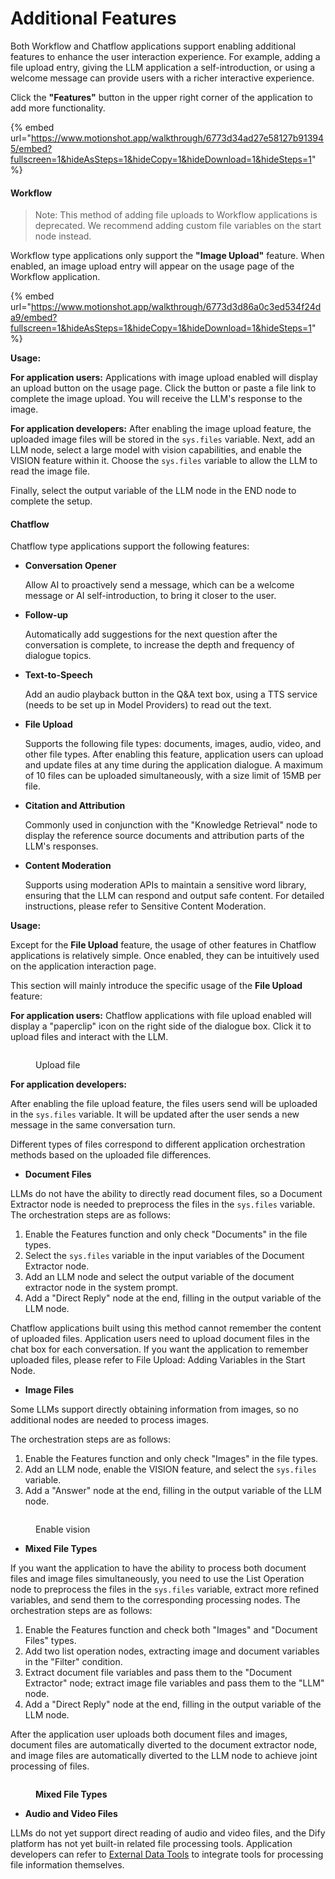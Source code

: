 # Additional Features

Both Workflow and Chatflow applications support enabling additional features to enhance the user interaction experience. For example, adding a file upload entry, giving the LLM application a self-introduction, or using a welcome message can provide users with a richer interactive experience.

Click the **"Features"** button in the upper right corner of the application to add more functionality.

{% embed url="https://www.motionshot.app/walkthrough/6773d34ad27e58127b913945/embed?fullscreen=1&hideAsSteps=1&hideCopy=1&hideDownload=1&hideSteps=1" %}

#### Workflow

> Note: This method of adding file uploads to Workflow applications is deprecated. We recommend adding custom file variables on the start node instead.

Workflow type applications only support the **"Image Upload"** feature. When enabled, an image upload entry will appear on the usage page of the Workflow application.

{% embed url="https://www.motionshot.app/walkthrough/6773d3d86a0c3ed534f24da9/embed?fullscreen=1&hideAsSteps=1&hideCopy=1&hideDownload=1&hideSteps=1" %}



**Usage:**

**For application users:** Applications with image upload enabled will display an upload button on the usage page. Click the button or paste a file link to complete the image upload. You will receive the LLM's response to the image.

**For application developers:** After enabling the image upload feature, the uploaded image files will be stored in the `sys.files` variable. Next, add an LLM node, select a large model with vision capabilities, and enable the VISION feature within it. Choose the `sys.files` variable to allow the LLM to read the image file.

Finally, select the output variable of the LLM node in the END node to complete the setup.

#### Chatflow

Chatflow type applications support the following features:

*   **Conversation Opener**

    Allow AI to proactively send a message, which can be a welcome message or AI self-introduction, to bring it closer to the user.
*   **Follow-up**

    Automatically add suggestions for the next question after the conversation is complete, to increase the depth and frequency of dialogue topics.
*   **Text-to-Speech**

    Add an audio playback button in the Q\&A text box, using a TTS service (needs to be set up in Model Providers) to read out the text.
*   **File Upload**

    Supports the following file types: documents, images, audio, video, and other file types. After enabling this feature, application users can upload and update files at any time during the application dialogue. A maximum of 10 files can be uploaded simultaneously, with a size limit of 15MB per file.
*   **Citation and Attribution**

    Commonly used in conjunction with the "Knowledge Retrieval" node to display the reference source documents and attribution parts of the LLM's responses.
*   **Content Moderation**

    Supports using moderation APIs to maintain a sensitive word library, ensuring that the LLM can respond and output safe content. For detailed instructions, please refer to Sensitive Content Moderation.

**Usage:**

Except for the **File Upload** feature, the usage of other features in Chatflow applications is relatively simple. Once enabled, they can be intuitively used on the application interaction page.

This section will mainly introduce the specific usage of the **File Upload** feature:

**For application users:** Chatflow applications with file upload enabled will display a "paperclip" icon on the right side of the dialogue box. Click it to upload files and interact with the LLM.

<figure><img src="../../.gitbook/assets/image (8).png" alt=""><figcaption><p>Upload file</p></figcaption></figure>

**For application developers:**

After enabling the file upload feature, the files users send will be uploaded in the `sys.files` variable. It will be updated after the user sends a new message in the same conversation turn.

Different types of files correspond to different application orchestration methods based on the uploaded file differences.

* **Document Files**

LLMs do not have the ability to directly read document files, so a Document Extractor node is needed to preprocess the files in the `sys.files` variable. The orchestration steps are as follows:

1. Enable the Features function and only check "Documents" in the file types.
2. Select the `sys.files` variable in the input variables of the Document Extractor node.
3. Add an LLM node and select the output variable of the document extractor node in the system prompt.
4. Add a "Direct Reply" node at the end, filling in the output variable of the LLM node.

Chatflow applications built using this method cannot remember the content of uploaded files. Application users need to upload document files in the chat box for each conversation. If you want the application to remember uploaded files, please refer to File Upload: Adding Variables in the Start Node.

* **Image Files**

Some LLMs support directly obtaining information from images, so no additional nodes are needed to process images.

The orchestration steps are as follows:

1. Enable the Features function and only check "Images" in the file types.
2. Add an LLM node, enable the VISION feature, and select the `sys.files` variable.
3. Add a "Answer" node at the end, filling in the output variable of the LLM node.

<figure><img src="../../.gitbook/assets/image (9).png" alt=""><figcaption><p>Enable vision</p></figcaption></figure>

* **Mixed File Types**

If you want the application to have the ability to process both document files and image files simultaneously, you need to use the List Operation node to preprocess the files in the `sys.files` variable, extract more refined variables, and send them to the corresponding processing nodes. The orchestration steps are as follows:

1. Enable the Features function and check both "Images" and "Document Files" types.
2. Add two list operation nodes, extracting image and document variables in the "Filter" condition.
3. Extract document file variables and pass them to the "Document Extractor" node; extract image file variables and pass them to the "LLM" node.
4. Add a "Direct Reply" node at the end, filling in the output variable of the LLM node.

After the application user uploads both document files and images, document files are automatically diverted to the document extractor node, and image files are automatically diverted to the LLM node to achieve joint processing of files.

<figure><img src="../../.gitbook/assets/image (10).png" alt=""><figcaption><p><strong>Mixed File Types</strong></p></figcaption></figure>

* **Audio and Video Files**

LLMs do not yet support direct reading of audio and video files, and the Dify platform has not yet built-in related file processing tools. Application developers can refer to [External Data Tools](../extension/api-based-extension/external-data-tool.md) to integrate tools for processing file information themselves.
